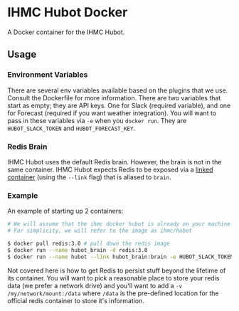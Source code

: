 # IHMC Hubot Docker

A Docker container for the IHMC Hubot.

## Usage

### Environment Variables

There are several env variables available based on the plugins that we use. Consult the Dockerfile for more information. There are two variables that start as empty; they are API keys. One for Slack (required variable), and one for Forecast (required if you want weather integration). You will want to pass in these variables via `-e` when you `docker run`. They are `HUBOT_SLACK_TOKEN` and `HUBOT_FORECAST_KEY`.

### Redis Brain

IHMC Hubot uses the default Redis brain. However, the brain is not in the same container. IHMC Hubot expects Redis to be exposed via a [linked container](https://docs.docker.com/engine/userguide/networking/default_network/dockerlinks/) (using the `--link` flag) that is aliased to `brain`.

### Example
An  example of starting up 2 containers:

```bash
# We will assume that the ihmc docker hubot is already on your machine.
# For simplicity, we will refer to the image as ihmc/hubot

$ docker pull redis:3.0 # pull down the redis image
$ docker run --name hubot_brain -d redis:3.0
$ docker run --name hubot --link hubot_brain:brain -e HUBOT_SLACK_TOKEN=your-token -e HUBOT_FORECAST_KEY=your-api-key -d ihmc/hubot
```

Not covered here is how to get Redis to persist stuff beyond the lifetime of its container. You will want to pick a reasonable place to store your redis data (we prefer a network drive) and you'll want to add a `-v /my/network/mount:/data` where `/data` is the pre-defined location for the official redis container to store it's information.
